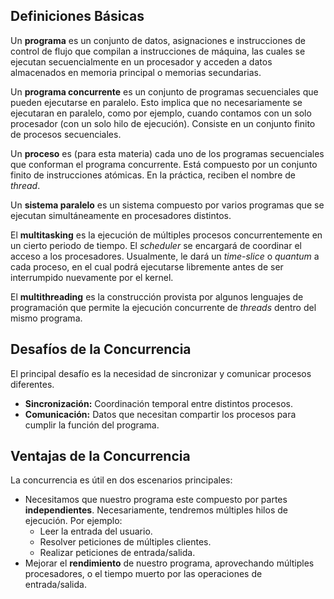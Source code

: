 ## Definiciones Básicas

Un **programa** es un conjunto de datos, asignaciones e instrucciones de control de flujo que compilan a instrucciones de máquina, las cuales se ejecutan secuencialmente en un procesador y acceden a datos almacenados en memoria principal o memorias secundarias.

Un **programa concurrente** es un conjunto de programas secuenciales que pueden ejecutarse en paralelo. Esto implica que no necesariamente se ejecutaran en paralelo, como por ejemplo, cuando contamos con un solo procesador (con un solo hilo de ejecución). Consiste en un conjunto finito de procesos secuenciales.

Un **proceso** es (para esta materia) cada uno de los programas secuenciales que conforman el programa concurrente. Está compuesto por un conjunto finito de instrucciones atómicas. En la práctica, reciben el nombre de *thread*.

Un **sistema paralelo** es un sistema compuesto por varios programas que se ejecutan simultáneamente en procesadores distintos.

El **multitasking** es la ejecución de múltiples procesos concurrentemente en un cierto periodo de tiempo. El *scheduler* se encargará de coordinar el acceso a los procesadores. Usualmente, le dará un *time-slice* o *quantum* a cada proceso, en el cual podrá ejecutarse libremente antes de ser interrumpido nuevamente por el kernel.

El **multithreading** es la construcción provista por algunos lenguajes de programación que permite la ejecución concurrente de *threads* dentro del mismo programa.

## Desafíos de la Concurrencia

El principal desafío es la necesidad de sincronizar y comunicar procesos diferentes.

- **Sincronización:** Coordinación temporal entre distintos procesos.
- **Comunicación:** Datos que necesitan compartir los procesos para cumplir la función del programa.

## Ventajas de la Concurrencia

La concurrencia es útil en dos escenarios principales:

- Necesitamos que nuestro programa este compuesto por partes **independientes**. Necesariamente, tendremos múltiples hilos de ejecución. Por ejemplo:
	- Leer la entrada del usuario.
	- Resolver peticiones de múltiples clientes.
	- Realizar peticiones de entrada/salida.
- Mejorar el **rendimiento** de nuestro programa, aprovechando múltiples procesadores, o el tiempo muerto por las operaciones de entrada/salida.
